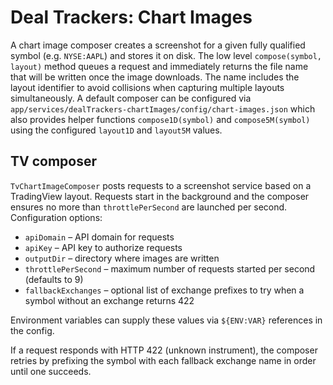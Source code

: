 # Deal Trackers: Chart Images

A chart image composer creates a screenshot for a given fully qualified symbol
(e.g. `NYSE:AAPL`) and stores it on disk. The low level
`compose(symbol, layout)` method queues a request and immediately returns the
file name that will be written once the image downloads. The name includes the
layout identifier to avoid collisions when capturing multiple layouts
simultaneously. A default composer can be configured via
`app/services/dealTrackers-chartImages/config/chart-images.json` which also provides helper functions
`compose1D(symbol)` and `compose5M(symbol)` using the configured `layout1D` and
`layout5M` values.

## TV composer

`TvChartImageComposer` posts requests to a screenshot service based on a
TradingView layout. Requests start in the background and the composer ensures
no more than `throttlePerSecond` are launched per second. Configuration options:

- `apiDomain` – API domain for requests
- `apiKey` – API key to authorize requests
- `outputDir` – directory where images are written
- `throttlePerSecond` – maximum number of requests started per second (defaults to 9)
- `fallbackExchanges` – optional list of exchange prefixes to try when a symbol without an exchange returns 422

Environment variables can supply these values via `${ENV:VAR}` references in the
config.

If a request responds with HTTP 422 (unknown instrument), the composer retries by
prefixing the symbol with each fallback exchange name in order until one succeeds.
